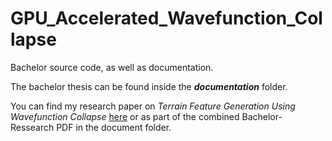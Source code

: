 # GPU_Accelerated_Wavefunction_Collapse
Bachelor source code, as well as documentation.

The bachelor thesis can be found inside the **_documentation_** folder.

You can find my research paper on *Terrain Feature Generation Using Wavefunction Collapse* [here](https://mega.nz/file/mgJRWKZb#0H9NguHGDVGBeApdLGMxZW29iI93HOOfl-3eoSlVbfM) or as part of the combined Bachelor-Ressearch PDF in the document folder.
